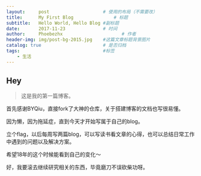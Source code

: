 ```yaml
---
layout:     post                    # 使用的布局（不需要改）
title:      My First Blog               # 标题 
subtitle:   Hello World, Hello Blog #副标题
date:       2017-11-23              # 时间
author:     Phoebezhx                      # 作者
header-img: img/post-bg-2015.jpg    #这篇文章标题背景图片
catalog: true                       # 是否归档
tags:                               #标签
    - 生活
---
```


## Hey
>这是我的第一篇博客。

首先感谢BYQiu，直接fork了大神的仓库，关于搭建博客的文档也写很易懂。

因为懒，因为拖延症，直到今天才开始写属于自己的blog。

立个flag，以后每周写两篇blog，可以写读书看文章的心得，也可以总结日常工作中遇到的问题以及解决方案。

希望18年的这个时候能看到自己的变化～

好，我要滚去继续研究相关的东西，毕竟磨刀不误砍柴功呀。
